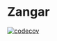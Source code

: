 # Zangar

[![codecov](https://codecov.io/gh/Dog-Egg/Zangar/graph/badge.svg?token=HTHMKTNJAK)](https://codecov.io/gh/Dog-Egg/Zangar)
